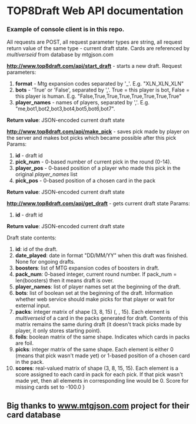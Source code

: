 
# TOP8Draft Web API documentation
### Example of console client is in this repo.


All requests are POST, all request parameter types are string, all request return value of the same type - current draft state. Cards are referenced by *multiverseid* from database by mtgjson.com

**http://www.top8draft.com/api/start_draft** - starts a new draft.
Request parameters:
1. **format** - Mtg expansion codes separated by '_'. E.g. "XLN_XLN_XLN"
2. **bots** - 'True' or 'False', separated by ','. True = this player is bot, False = this player is human. E.g. "False,True,True,True,True,True,True,True"
3. **player_names** - names of players, separated by ','. E.g. "me,bot1,bot2,bot3,bot4,bot5,bot6,bot7".

**Return value**: JSON-encoded current draft state

**http://www.top8draft.com/api/make_pick** - saves pick made by player on the server and makes bot picks which became possible after this pick
Params:
1. **id** - draft id
2. **pick_num** - 0-based number of current pick in the round (0-14).
3. **player_pos** - 0-based position of a player who made this pick in the original *player_names* list
4. **pick_pos** - 0-based position of a chosen card in the pack

**Return value**: JSON-encoded current draft state

**http://www.top8draft.com/api/get_draft** - gets current draft state
Params:
1. **id** - draft id

**Return value**: JSON-encoded current draft state


Draft state contents:
1. **id**: id of the draft.
2. **date_played**: date in format "DD/MM/YY" when this draft was finished. None for ongoing drafts.
3. **boosters**: list of MTG expansion codes of boosters in draft.
4. **pack_num**: 0-based integer, current round number. If pack_num = len(boosters) then it means draft is over.
5. **player_names**: list of player names set at the beginning of the draft.
6. **bots**: list of boolean set at the beginning of the draft. Information whether web service should make picks for that player or wait for external input.
7. **packs**: integer matrix of shape (3, 8, 15) (<number of packs in draft>, <number of players in draft>, 15). Each element is *multiverseid* of a card in the packs generated for draft. Contents of this matrix remains the same during draft (it doesn't track picks made by player, it only stores starting point).
8. **foils**: boolean matrix of the same shape. Indicates which cards in packs are foil.
9. **picks**: integer matrix of the same shape. Each element is either 0 (means that pick wasn't made yet) or 1-based position of a chosen card in the pack.
10. **scores**: real-valued matrix of shape (3, 8, 15, 15). Each element is a score assigned to each card in pack for each pick. If that pick wasn't made yet, then all elements in corresponding line would be 0. Score for missing cards set to -100.0
}





## Big thanks to www.mtgjson.com project for their card database